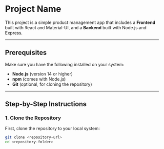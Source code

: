 # Project Name

This project is a simple product management app that includes a **Frontend** built with React and Material-UI, and a **Backend** built with Node.js and Express.

---

## Prerequisites

Make sure you have the following installed on your system:

- **Node.js** (version 14 or higher)
- **npm** (comes with Node.js)
- **Git** (optional, for cloning the repository)

---

## Step-by-Step Instructions

### 1. Clone the Repository

First, clone the repository to your local system:
```bash
git clone <repository-url>
cd <repository-folder>
